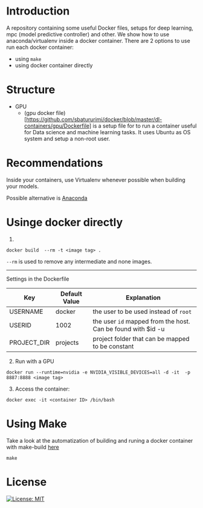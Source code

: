 # Introduction

A repository containing some useful Docker files, setups for deep learning, mpc (model predictive controller) and other. We show how to use anaconda/virtualenv inside a docker container. 
There are 2 options to use run each docker container:
* using `make`
* using docker container directly

# Structure

- GPU
    *  (gpu docker file)[https://github.com/sbatururimi/docker/blob/master/dl-containers/gpu/Dockerfile] is a setup file for to run a container useful for Data science and machine learning tasks. It uses Ubuntu as OS system and setup a non-root user.

# Recommendations

Inside your containers, use Virtualenv whenever possible when building your models.

Possible alternative is [Anaconda](https://www.anaconda.com/what-is-anaconda/)

# Usinge  docker directly

1.

```
docker build  --rm -t <image tag> .
```

`--rm` is used to remove any intermediate and none images.

----
Settings in the Dockerfile

Key | Default  Value | Explanation
----|----------------|------------
USERNAME | docker | the user to be used instead of `root`
USERID | 1002 | the user `id` mapped from the host. Can be found with $id -u
PROJECT_DIR | projects | project folder that can be mapped to be constant

2. Run with a GPU

```
docker run --runtime=nvidia -e NVIDIA_VISIBLE_DEVICES=all -d -it  -p 8887:8888 <image tag>
```

3. Access the container:

```
docker exec -it <container ID> /bin/bash
```

# Using Make  

Take a look at the automatization of building and runing a docker container with make-build [here](https://github.com/sbatururimi/docker/blob/master/dl-containers/gpu/docker%2Bvirtualenv/Makefile)
```
make
```

# License

[![License: MIT](https://img.shields.io/badge/License-GPL%20v3-blue.svg)](https://github.com/sbatururimi/docker/blob/master/LICENSE)
